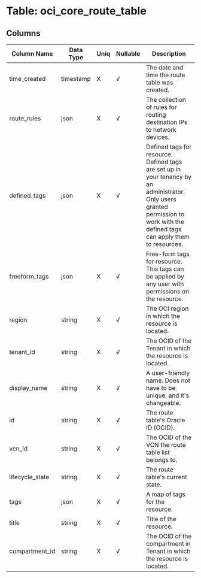 # Table: oci_core_route_table

## Columns 

|  Column Name   |  Data Type  | Uniq | Nullable | Description | 
|  ----  | ----  | ----  | ----  | ---- | 
| time_created | timestamp | X | √ | The date and time the route table was created. | 
| route_rules | json | X | √ | The collection of rules for routing destination IPs to network devices. | 
| defined_tags | json | X | √ | Defined tags for resource. Defined tags are set up in your tenancy by an administrator. Only users granted permission to work with the defined tags can apply them to resources. | 
| freeform_tags | json | X | √ | Free-form tags for resource. This tags can be applied by any user with permissions on the resource. | 
| region | string | X | √ | The OCI region in which the resource is located. | 
| tenant_id | string | X | √ | The OCID of the Tenant in which the resource is located. | 
| display_name | string | X | √ | A user-friendly name. Does not have to be unique, and it's changeable. | 
| id | string | X | √ | The route table's Oracle ID (OCID). | 
| vcn_id | string | X | √ | The OCID of the VCN the route table list belongs to. | 
| lifecycle_state | string | X | √ | The route table's current state. | 
| tags | json | X | √ | A map of tags for the resource. | 
| title | string | X | √ | Title of the resource. | 
| compartment_id | string | X | √ | The OCID of the compartment in Tenant in which the resource is located. | 


